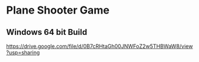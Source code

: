 # Plane Shooter Game #

## Windows 64 bit Build ##
https://drive.google.com/file/d/0B7cRHtaGh00JNWFoZ2w5THBWaW8/view?usp=sharing
